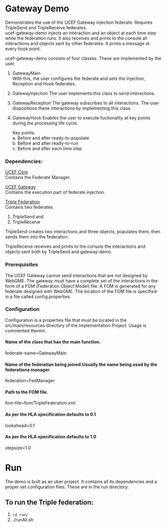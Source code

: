 # Gateway Demo
Demonstrates the use of the UCEF Gateway injection federate.
Requires TripleSend and TripleReceive federates.  
ucef-gateway-demo injects an interaction and an object at each time step while the federation runs.  It also receives and prints to the console all interactions and objects sent by other federates.  It prints a message at every hook point.

ucef-gateway-demo consists of four classes.  These are implemented by the user.
  1. GatewayMain  
  With this, the user configures the federate and sets the Injection, Reception and Hook federates.

  2. GatewayInjection
  The user implements this class to send interactions.

  3. GatewayReception
  The gateway subscribes to all interactions.  The user dispositions these interactions by implementing this class.  

  4. GatewayHook
  Enables the user to execute fuctionality at key points during the processing life cycle.  

     Key points:  
     a. Before and after ready-to-populate  
     b. Before and after ready-to-run  
     c. Before and after each time step  

### Dependencies:

[UCEF Core](https://github.com/usnistgov/ucef-core.git)  
Contains the Federate Manager.  

[UCEF Gateway](https://github.com/usnistgov/ucef-gateway.git)  
Contains the execution part of federate injection.

[Triple Federation](https://github.com/gcr-nist/TripleFederation_generated.git)  
Contains two federates  
  1. TripleSend and  
  2. TripleReceive  

  TripleSend creates two interactions and three objects, populates them, then sends them into the federation.  

  TripleReceive receives and prints to the console the interactions and objects sent both by TripleSend and gateway-demo.

### Prerequisites
The UCEF Gateway cannot send interactions that are not designed by WebGME.  The gateway must have a complete set of the interactions in the form of a FOM (Federation Object Model) file.  A FOM is generated for any federate designed with WebGME.  The location of the FOM file is specified in a file called config.properties.

### Configuration
Configuration is a properties file that must be located in the src/main/resources directory of the Implementation Project.  Usage is commented therein.  

#### Name of the class that has the main function.
federate-name=GatewayMain

#### Name of the federatian being joined.Usually the name being used by the federationa manager.
federation=FedManager

#### Path to the FOM file.
fom-file=fom/TripleFederation.xml

#### As per the HLA specification defaults to 0.1
lookahead=0.1

#### As per the HLA specification defaults to 1.0
stepsize=1.0

# Run 

The demo is built as an uber project.  It contains all its dependencies and a proper set configuration files.  These are in the run directory.

## To run the Triple federation:

  1. `cd run/`
  2. ./runAll.sh 
